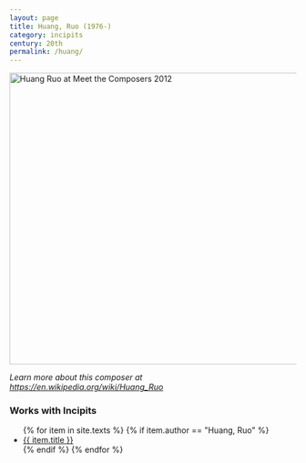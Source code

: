 ```yaml
--- 
layout: page
title: Huang, Ruo (1976-)
category: incipits
century: 20th
permalink: /huang/
---
```


<a title="CTV Santa Cruz County, CC BY 3.0 &lt;https://creativecommons.org/licenses/by/3.0&gt;, via Wikimedia Commons" href="https://commons.wikimedia.org/wiki/File:Huang_Ruo_at_Meet_the_Composers_2012.jpg"><img width="512" alt="Huang Ruo at Meet the Composers 2012" src="https://upload.wikimedia.org/wikipedia/commons/thumb/4/42/Huang_Ruo_at_Meet_the_Composers_2012.jpg/512px-Huang_Ruo_at_Meet_the_Composers_2012.jpg"></a>

*Learn more about this composer at <a href="https://en.wikipedia.org/wiki/Huang_Ruo" target="_blank">https://en.wikipedia.org/wiki/Huang_Ruo</a>*
<br/>

### Works with Incipits
<ul class="texts">
    {% for item in site.texts %}
      {% if item.author == "Huang, Ruo" %}
          <li class="text-title">
          <a href="{{ site.baseurl }}{{ item.url }}">
        {{ item.title }}
              </a>
    </li>
      {% endif %}
    {% endfor %}
</ul>

